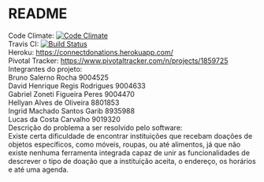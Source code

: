 # README
Code Climate: [![Code Climate](https://codeclimate.com/github/carvalho23lucas/ProjetoESI/badges/gpa.svg)](https://codeclimate.com/github/carvalho23lucas/ProjetoESI)  
Travis CI: [![Build Status](https://travis-ci.org/carvalho23lucas/ProjetoESI.svg?branch=master)](https://travis-ci.org/carvalho23lucas/ProjetoESI)  
Heroku: https://connectdonations.herokuapp.com/  
Pivotal Tracker: https://www.pivotaltracker.com/n/projects/1859725  
Integrantes do projeto:  
Bruno Salerno Rocha             9004525  
David Henrique Regis Rodrigues  9004633  
Gabriel Zoneti Figueira Peres   9004470  
Hellyan Alves de Oliveira       8801853  
Ingrid Machado Santos Garib     8935988  
Lucas da Costa Carvalho         9019320  
Descrição do problema a ser resolvido pelo software:  
Existe certa dificuldade de encontrar instituições que recebam doações de objetos específicos, como móveis, roupas, 
ou até alimentos, já que não existe nenhuma ferramenta integrada capaz de unir as funcionalidades de descrever o tipo de doação que a 
instituição aceita, o endereço, os horários e até uma agenda.   